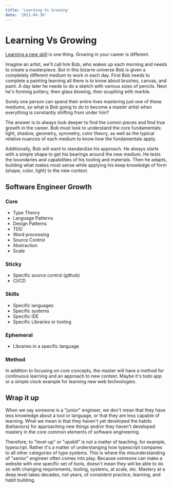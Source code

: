 ```yaml
---
title: 'Learning Vs Growing'
date: '2021-04-30'
---
```


# Learning Vs Growing

[Learning a new skill](/2021-04-29-optimal-learning) is one thing. Growing in your career is different.

Imagine an artist, we'll call him Bob, who wakes up each morning and needs to create a masterpiece. But in this bizarre universe Bob is given a completely different medium to work in each day. First Bob needs to complete a painting learning all there is to know about brushes, canvas, and paint. A day later he needs to do a sketch with various sizes of pencils. Next he's forming pottery, then glass blowing, then scuplting with marble.

Surely one person can spend their entire lives mastering just one of these mediums, so what is Bob going to do to become a master artist when everything is constantly shifting from under him?

The answer is to always look deeper to find the comon pieces and find true growth in the career. Bob must look to understand the core fundamentals: light, shadow, geometry, symmetry, color theory, as well as the typical relative nuances of each medium to know _how_ the fundamentals apply.

Additionally, Bob will want to standardize his approach. He always starts with a simple shape to get his bearings around the new medium. He tests the boundaries and capabilities of his tooling and materials. Then he adapts, building what makes most sense while applying his keep knowledge of form (shape, color, light) to the new context.

## Software Engineer Growth

### Core

* Type Theory
* Language Patterns
* Design Patterns
* TDD
* Word processing
* Source Control
* Abstraction
* Scale

### Sticky

* Specific source control (github)
* CI/CD

### Skills

* Specific languages
* Specific systems
* Specific IDE
* Specific Libraries or tooling

### Ephemeral

* Libraries in a specific language

### Method

In addition to focusing on core concepts, the master will have a method for continuous learning and an approach to new context. Maybe it's todo app or a simple clock example for learning new web technologies.

## Wrap it up

When we say someone is a "junior" engineer, we don't mean that they have less knowledge about a tool or language, or that they are less capable of learning. What we mean is that they haven't yet developed the habits (behaviors) for approaching new things and/or they haven't developed mastery in the core common elements of software engineering.

Therefore, to "level-up" or "upskill" is not a matter of teaching, for example, typescript. Rather it's a matter of understanging how typescript compares to all other categories of type systems. This is where the misunderstanding of "senior" engineer often comes into play. Because someone can make a website with one specific set of tools, doesn't mean they will be able to do so with changing requirements, tooling, systems, at scale, etc. Mastery at a deep level takes decades, not years, of consistent practice, learning, and habit building.